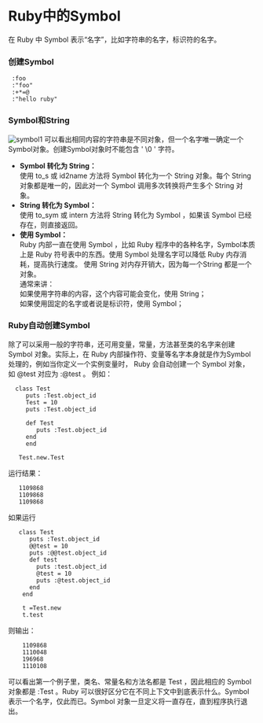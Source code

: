 # Ruby中的Symbol
在 Ruby 中 Symbol 表示“名字”，比如字符串的名字，标识符的名字。
### 创建Symbol
     :foo
     :"foo"
     :+*=@
     :"hello ruby"
###  Symbol和String
![symbol1](https://github.com/yauralee/my_note/raw/master/ruby_note/ruby/symbol/picture/symbol1.png)
可以看出相同内容的字符串是不同对象，但一个名字唯一确定一个Symbol对象。创建Symbol对象时不能包含 ' \0 ' 字符。

* **Symbol 转化为 String：**     
 使用 to_s 或 id2name 方法将 Symbol 转化为一个 String 对象。每个 String 对象都是唯一的，因此对一个 Symbol 调用多次转换将产生多个 String 对象。
* **String 转化为 Symbol：**    
使用 to_sym 或 intern 方法将 String 转化为 Symbol ，如果该 Symbol 已经存在，则直接返回。
* **使用 Symbol：**    
Ruby 内部一直在使用 Symbol ，比如 Ruby 程序中的各种名字，Symbol本质上是 Ruby 符号表中的东西。使用 Symbol 处理名字可以降低 Ruby 内存消耗，提高执行速度。
使用 String 对内存开销大，因为每一个String 都是一个对象。    
通常来讲：    
如果使用字符串的内容，这个内容可能会变化，使用 String；   
如果使用固定的名字或者说是标识符，使用 Symbol；
### Ruby自动创建Symbol
除了可以采用一般的字符串，还可用变量，常量，方法甚至类的名字来创建Symbol 对象。实际上，在 Ruby 内部操作符、变量等名字本身就是作为Symbol 处理的，例如当你定义一个实例变量时， Ruby 会自动创建一个 Symbol 对象，如 @test 对应为 :@test 。
例如：

      class Test
         puts :Test.object_id
         Test = 10
         puts :Test.object_id

         def Test
            puts :Test.object_id
         end
         end

       Test.new.Test
运行结果：

       1109868
       1109868
       1109868
如果运行
       
       class Test
          puts :Test.object_id
          @@test = 10
          puts :@@test.object_id
          def test
            puts :test.object_id
            @test = 10
            puts :@test.object_id
          end
        end

        t =Test.new
        t.test 
则输出：

        1109868
        1110048
        196968
        1110108
可以看出第一个例子里，类名、常量名和方法名都是 Test ，因此相应的 Symbol 对象都是 :Test 。Ruby 可以很好区分它在不同上下文中到底表示什么。Symbol 表示一个名字，仅此而已。Symbol 对象一旦定义将一直存在，直到程序执行退出。